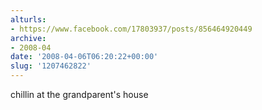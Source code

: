 ```yaml
---
alturls:
- https://www.facebook.com/17803937/posts/856464920449
archive:
- 2008-04
date: '2008-04-06T06:20:22+00:00'
slug: '1207462822'
---
```


chillin at the grandparent's house


